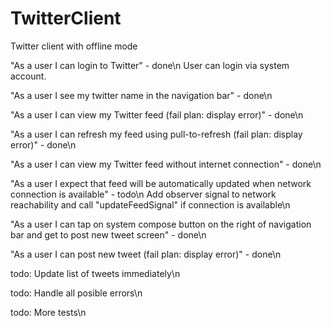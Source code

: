 # TwitterClient
Twitter client with offline mode

"As a user I can login to Twitter" - done\n
User can login via system account.

"As a user I see my twitter name in the navigation bar" - done\n

"As a user I can view my Twitter feed (fail plan: display error)" - done\n

"As a user I can refresh my feed using pull-to-refresh (fail plan: display error)" - done\n

"As a user I can view my Twitter feed without internet connection" - done\n

"As a user I expect that feed will be automatically updated when network connection is available" - todo\n
Add observer signal to network reachability and call "updateFeedSignal" if connection is available\n

"As a user I can tap on system compose button on the right of navigation bar and get to post new tweet screen" - done\n

"As a user I can post new tweet (fail plan: display error)" - done\n

todo: Update list of tweets immediately\n

todo: Handle all posible errors\n

todo: More tests\n

